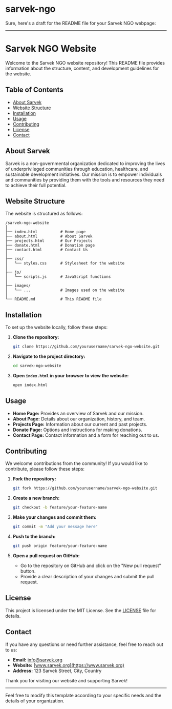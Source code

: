 # sarvek-ngo

Sure, here's a draft for the README file for your Sarvek NGO webpage:

---

# Sarvek NGO Website

Welcome to the Sarvek NGO website repository! This README file provides information about the structure, content, and development guidelines for the website.

## Table of Contents

- [About Sarvek](#about-sarvek)
- [Website Structure](#website-structure)
- [Installation](#installation)
- [Usage](#usage)
- [Contributing](#contributing)
- [License](#license)
- [Contact](#contact)

## About Sarvek

Sarvek is a non-governmental organization dedicated to improving the lives of underprivileged communities through education, healthcare, and sustainable development initiatives. Our mission is to empower individuals and communities by providing them with the tools and resources they need to achieve their full potential.

## Website Structure

The website is structured as follows:

```
/sarvek-ngo-website
│
├── index.html          # Home page
├── about.html          # About Sarvek
├── projects.html       # Our Projects
├── donate.html         # Donation page
├── contact.html        # Contact Us
│
├── css/
│   └── styles.css      # Stylesheet for the website
│
├── js/
│   └── scripts.js      # JavaScript functions
│
├── images/
│   └── ...             # Images used on the website
│
└── README.md           # This README file
```

## Installation

To set up the website locally, follow these steps:

1. **Clone the repository:**
   ```bash
   git clone https://github.com/yourusername/sarvek-ngo-website.git
   ```

2. **Navigate to the project directory:**
   ```bash
   cd sarvek-ngo-website
   ```

3. **Open `index.html` in your browser to view the website:**
   ```bash
   open index.html
   ```

## Usage

- **Home Page:** Provides an overview of Sarvek and our mission.
- **About Page:** Details about our organization, history, and team.
- **Projects Page:** Information about our current and past projects.
- **Donate Page:** Options and instructions for making donations.
- **Contact Page:** Contact information and a form for reaching out to us.

## Contributing

We welcome contributions from the community! If you would like to contribute, please follow these steps:

1. **Fork the repository:**
   ```bash
   git fork https://github.com/yourusername/sarvek-ngo-website.git
   ```

2. **Create a new branch:**
   ```bash
   git checkout -b feature/your-feature-name
   ```

3. **Make your changes and commit them:**
   ```bash
   git commit -m "Add your message here"
   ```

4. **Push to the branch:**
   ```bash
   git push origin feature/your-feature-name
   ```

5. **Open a pull request on GitHub:**
   - Go to the repository on GitHub and click on the "New pull request" button.
   - Provide a clear description of your changes and submit the pull request.

## License

This project is licensed under the MIT License. See the [LICENSE](LICENSE) file for details.

## Contact

If you have any questions or need further assistance, feel free to reach out to us:

- **Email:** info@sarvek.org
- **Website:** [www.sarvek.org](https://www.sarvek.org)
- **Address:** 123 Sarvek Street, City, Country

Thank you for visiting our website and supporting Sarvek!

---

Feel free to modify this template according to your specific needs and the details of your organization.
